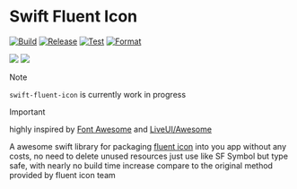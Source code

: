 # Swift Fluent Icon

[![Build](https://github.com/vvisionnn/swift-fluent-icon/actions/workflows/build.yml/badge.svg)](https://github.com/vvisionnn/swift-fluent-icon/actions/workflows/build.yml)
[![Release](https://github.com/vvisionnn/swift-fluent-icon/actions/workflows/release.yml/badge.svg)](https://github.com/vvisionnn/swift-fluent-icon/actions/workflows/release.yml)
[![Test](https://github.com/vvisionnn/swift-fluent-icon/actions/workflows/test.yml/badge.svg)](https://github.com/vvisionnn/swift-fluent-icon/actions/workflows/test.yml)
[![Format](https://github.com/vvisionnn/swift-fluent-icon/actions/workflows/format.yml/badge.svg)](https://github.com/vvisionnn/swift-fluent-icon/actions/workflows/format.yml)

[![](https://img.shields.io/endpoint?url=https%3A%2F%2Fswiftpackageindex.com%2Fapi%2Fpackages%2Fvvisionnn%2Fswift-fluent-icon%2Fbadge%3Ftype%3Dswift-versions)](https://swiftpackageindex.com/vvisionnn/swift-fluent-icon)
[![](https://img.shields.io/endpoint?url=https%3A%2F%2Fswiftpackageindex.com%2Fapi%2Fpackages%2Fvvisionnn%2Fswift-fluent-icon%2Fbadge%3Ftype%3Dplatforms)](https://swiftpackageindex.com/vvisionnn/swift-fluent-icon)

> [!NOTE]  
> `swift-fluent-icon` is currently work in progress

> [!IMPORTANT]  
> highly inspired by [Font Awesome](https://fontawesome.com/) and [LiveUI/Awesome](https://github.com/LiveUI/Awesome)

A awesome swift library for packaging [fluent icon](https://github.com/microsoft/fluentui-system-icons) into you app without any costs, no need to delete unused resources just use like SF Symbol but type safe, with nearly no build time increase compare to the original method provided by fluent icon team
